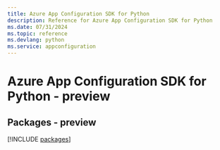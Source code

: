 ```yaml
---
title: Azure App Configuration SDK for Python
description: Reference for Azure App Configuration SDK for Python
ms.date: 07/31/2024
ms.topic: reference
ms.devlang: python
ms.service: appconfiguration
---
```

# Azure App Configuration SDK for Python - preview
## Packages - preview
[!INCLUDE [packages](app-configuration-index.md)]